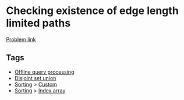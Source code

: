 # Checking existence of edge length limited paths

[Problem link](https://leetcode.com/problems/checking-existence-of-edge-length-limited-paths/)

## Tags

* [Offline query processing](/README.md#Offline_query_processing)
* [Disjoint set union](/README.md#Disjoint_set_union)
* [Sorting](/README.md#Sorting) > [Custom](/README.md#Sorting-Custom)
* [Sorting](/README.md#Sorting) > [Index array](/README.md#Sorting-Index_array)
